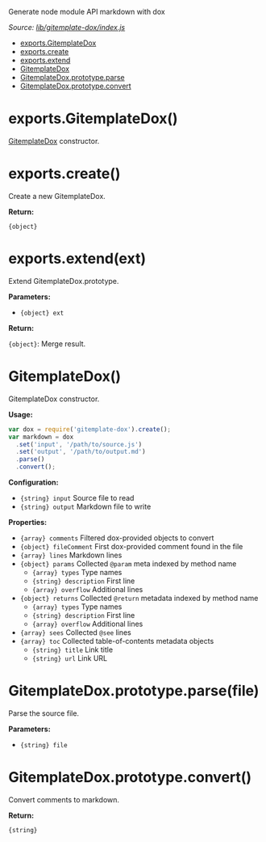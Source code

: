 Generate node module API markdown with dox

_Source: [lib/gitemplate-dox/index.js](../lib/gitemplate-dox/index.js)_

- [exports.GitemplateDox](#exportsgitemplatedox)
- [exports.create](#exportscreate)
- [exports.extend](#exportsextendext)
- [GitemplateDox](#gitemplatedox)
- [GitemplateDox.prototype.parse](#gitemplatedoxprototypeparsefile)
- [GitemplateDox.prototype.convert](#gitemplatedoxprototypeconvert)

# exports.GitemplateDox()

[GitemplateDox](#gitemplatedox) constructor.

# exports.create()

Create a new GitemplateDox.

**Return:**

`{object}`

# exports.extend(ext)

Extend GitemplateDox.prototype.

**Parameters:**

- `{object} ext`

**Return:**

`{object}`: Merge result.

# GitemplateDox()

GitemplateDox constructor.

**Usage:**

```js
var dox = require('gitemplate-dox').create();
var markdown = dox
  .set('input', '/path/to/source.js')
  .set('output', '/path/to/output.md')
  .parse()
  .convert();
```

**Configuration:**

- `{string} input` Source file to read
- `{string} output` Markdown file to write

**Properties:**

- `{array} comments` Filtered dox-provided objects to convert
- `{object} fileComment` First dox-provided comment found in the file
- `{array} lines` Markdown lines
- `{object} params` Collected `@param` meta indexed by method name
  - `{array} types` Type names
  - `{string} description` First line
  - `{array} overflow` Additional lines
- `{object} returns` Collected `@return` metadata indexed by method name
  - `{array} types` Type names
  - `{string} description` First line
  - `{array} overflow` Additional lines
- `{array} sees` Collected `@see` lines
- `{array} toc` Collected table-of-contents metadata objects
  - `{string} title` Link title
  - `{string} url` Link URL

# GitemplateDox.prototype.parse(file)

Parse the source file.

**Parameters:**

- `{string} file`

# GitemplateDox.prototype.convert()

Convert comments to markdown.

**Return:**

`{string}`
